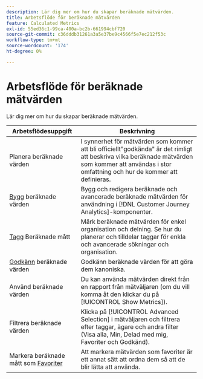 ```yaml
---
description: Lär dig mer om hur du skapar beräknade mätvärden.
title: Arbetsflöde för beräknade mätvärden
feature: Calculated Metrics
exl-id: 55ed36c1-99ca-400a-bc2b-661994cbf720
source-git-commit: c36dddb31261a3a5e37be9c4566f5e7ec212f53c
workflow-type: tm+mt
source-wordcount: '174'
ht-degree: 0%

---
```


# Arbetsflöde för beräknade mätvärden

Lär dig mer om hur du skapar beräknade mätvärden.

| Arbetsflödesuppgift | Beskrivning |
| --- | --- |
| Planera beräknade värden | I synnerhet för mätvärden som kommer att bli officiellt&quot;godkända&quot; är det rimligt att beskriva vilka beräknade mätvärden som kommer att användas i stor omfattning och hur de kommer att definieras. |
| [Bygg](/help/components/calc-metrics/cm-workflow/cm-build-metrics.md) beräknade värden | Bygg och redigera beräknade och avancerade beräknade mätvärden för användning i [!DNL Customer Journey Analytics]-komponenter. |
| [Tagg](cm-tagging.md) Beräknade mått | Märk beräknade mätvärden för enkel organisation och delning. Se hur du planerar och tilldelar taggar för enkla och avancerade sökningar och organisation. |
| [Godkänn](cm-approving.md) beräknade värden | Godkänn beräknade värden för att göra dem kanoniska. |
| Använd beräknade värden | Du kan använda mätvärden direkt från en rapport från mätväljaren (om du vill komma åt den klickar du på [!UICONTROL Show Metrics]). |
| Filtrera beräknade värden | Klicka på [!UICONTROL Advanced Selection] i mätväljaren och filtrera efter taggar, ägare och andra filter (Visa alla, Min, Delad med mig, Favoriter och Godkänd). |
| Markera beräknade mått som [Favoriter](cm-finding.md) | Att markera mätvärden som favoriter är ett annat sätt att ordna dem så att de blir lätta att använda. |

